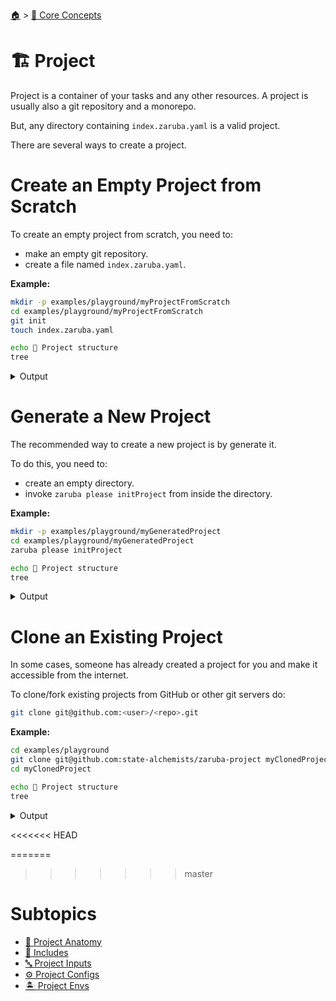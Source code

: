 <!--startTocHeader-->
[🏠](../../README.md) > [🧠 Core Concepts](../README.md)
# 🏗️ Project
<!--endTocHeader-->

Project is a container of your tasks and any other resources. A project is usually also a git repository and a monorepo.

But, any directory containing `index.zaruba.yaml` is a valid project.

There are several ways to create a project.

# Create an Empty Project from Scratch

To create an empty project from scratch, you need to:

* make an empty git repository.
* create a file named `index.zaruba.yaml`.

__Example:__


```bash
mkdir -p examples/playground/myProjectFromScratch
cd examples/playground/myProjectFromScratch
git init
touch index.zaruba.yaml

echo 🤖 Project structure
tree
```
 
<details>
<summary>Output</summary>
 
```````
Initialized empty Git repository in /home/gofrendi/zaruba/docs/examples/playground/myProjectFromScratch/.git/
🤖 Project structure
.
└── index.zaruba.yaml

0 directories, 1 file
```````
</details>


# Generate a New Project

The recommended way to create a new project is by generate it.

To do this, you need to:

* create an empty directory.
* invoke `zaruba please initProject` from inside the directory.

__Example:__


```bash
mkdir -p examples/playground/myGeneratedProject
cd examples/playground/myGeneratedProject
zaruba please initProject

echo 🤖 Project structure
tree
```
 
<details>
<summary>Output</summary>
 
```````
🤖 🔎 Job Starting...
         Elapsed Time: 1.297µs
         Current Time: 09:10:30
🤖 🏁 Running 🚧 initProject runner (Attempt 1 of 3) on /home/gofrendi/zaruba/docs/examples/playground/myGeneratedProject
🤖    🚀 🚧 initProject          Initialized empty Git repository in /home/gofrendi/zaruba/docs/examples/playground/myGeneratedProject/.git/
🤖    🚀 🚧 initProject          🎉🎉🎉
🤖    🚀 🚧 initProject          Project created
🤖 🎉 Successfully running 🚧 initProject runner (Attempt 1 of 3)
🤖 🔎 Job Running...
         Elapsed Time: 13.991932ms
         Current Time: 09:10:30
🤖 🎉 🎉🎉🎉🎉🎉🎉🎉🎉🎉🎉🎉
🤖 🎉 Job Complete!!! 🎉🎉🎉
🤖 🔥 Terminating
🤖 🔎 Job Ended...
         Elapsed Time: 318.205248ms
         Current Time: 09:10:31
zaruba please initProject  
🤖 Project structure
.
├── default.values.yaml
└── index.zaruba.yaml

0 directories, 2 files
```````
</details>


# Clone an Existing Project

In some cases, someone has already created a project for you and make it accessible from the internet.

To clone/fork existing projects from GitHub or other git servers do:

```bash
git clone git@github.com:<user>/<repo>.git
```

__Example:__


```bash
cd examples/playground
git clone git@github.com:state-alchemists/zaruba-project myClonedProject
cd myClonedProject

echo 🤖 Project structure
tree
```
 
<details>
<summary>Output</summary>
 
```````
Cloning into 'myClonedProject'...
🤖 Project structure
.
├── default.values.yaml
└── index.zaruba.yaml

0 directories, 2 files
```````
</details>

<<<<<<< HEAD

=======
>>>>>>> master
<!--startTocSubtopic-->
# Subtopics
- [🧬 Project Anatomy](project-anatomy.md)
- [🧳 Includes](includes.md)
- [🔤 Project Inputs](project-inputs.md)
- [⚙️ Project Configs](project-configs.md)
- [🏝️ Project Envs](project-envs.md)
<!--endTocSubtopic-->